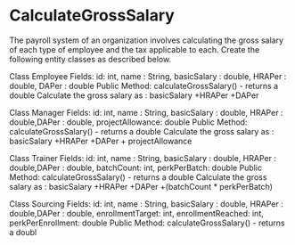 # CalculateGrossSalary

The payroll system of an organization involves calculating the gross salary of each type of
employee and the tax applicable to each.
Create the following entity classes as described below.

Class Employee
Fields: id: int, name : String, basicSalary : double, HRAPer : double, DAPer : double
Public Method: calculateGrossSalary() - returns a double
Calculate the gross salary as : basicSalary +HRAPer +DAPer

Class Manager
Fields: id: int, name : String, basicSalary : double, HRAPer : double,DAPer : double,
projectAllowance: double
Public Method: calculateGrossSalary() - returns a double
Calculate the gross salary as : basicSalary +HRAPer +DAPer + projectAllowance

Class Trainer
Fields: id: int, name : String, basicSalary : double, HRAPer : double,DAPer : double,
batchCount: int, perkPerBatch: double
Public Method: calculateGrossSalary() - returns a double
Calculate the gross salary as : basicSalary +HRAPer +DAPer +(batchCount * perkPerBatch)

Class Sourcing
Fields: id: int, name : String, basicSalary : double, HRAPer : double,DAPer : double,
enrollmentTarget: int, enrollmentReached: int, perkPerEnrollment: double
Public Method: calculateGrossSalary() - returns a doubl
